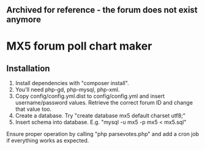 ## Archived for reference - the forum does not exist anymore

# MX5 forum poll chart maker
## Installation
1. Install dependencies with "composer install".
2. You'll need php-gd, php-mysql, php-xml.
3. Copy config/config.yml.dist to config/config.yml and insert username/password values. Retrieve the correct forum ID and change that value too.
4. Create a database. Try "create database mx5 default charset utf8;"
5. Insert schema into database. E.g. "mysql -u mx5 -p mx5 < mx5.sql"

Ensure proper operation by calling "php parsevotes.php" and add a cron job if everything works as expected.
